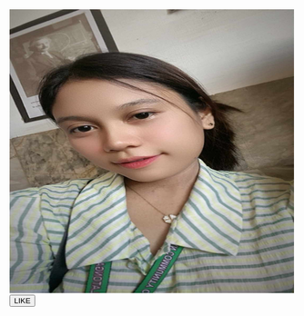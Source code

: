 <img src="kurdapya.jpg" class="img-thumbnail" style="width:500px;height:500px;"/>
              <button class="btn btn-primary" type="button">LIKE</button>
